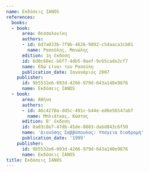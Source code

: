 ```yaml
---
name: Εκδόσεις IANOS
references:
  books:
  - book:
      area: Θεσσαλονίκη
      authors:
      - id: 6d7a033b-7f9b-4626-9892-c5daaca3cb01
        name: Ρασούλης, Μανώλης
      edition: 1η έκδοση
      id: 6d0c68ec-b6f7-4db5-9aef-9c65cade2cf7
      name: Εδώ είναι του Ρασούλη
      publication_date: Ιανουάριος 2007
    publisher:
      id: 9b5532e6-093d-4266-979d-643a140e9876
      name: Εκδόσεις IANOS
  - book:
      area: Αθήνα
      authors:
      - id: 46c4270a-dd5c-491c-b44e-ed6e56547abf
        name: Μπλιάτκας, Κώστας
      edition: Β' έκδοση
      id: 0a03c8e7-47db-45de-8803-dabd843c6f50
      name: 'Διονύσης Σαββόπουλος: Υπόγεια διαδρομή'
      publication_date: '1999'
    publisher:
      id: 9b5532e6-093d-4266-979d-643a140e9876
      name: Εκδόσεις IANOS
title: Εκδόσεις IANOS
---
```


